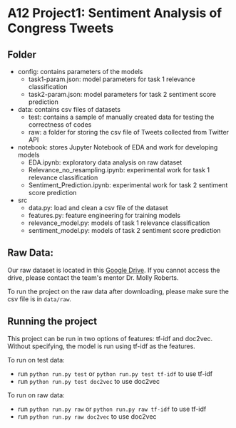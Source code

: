 # A12 Project1: Sentiment Analysis of Congress Tweets

## Folder
* config: contains parameters of the models
  - task1-param.json: model parameters for task 1 relevance classification
  - task2-param.json: model parameters for task 2 sentiment score prediction
* data: contains csv files of datasets
  - test: contains a sample of manually created data for testing the correctness of codes
  - raw: a folder for storing the csv file of Tweets collected from Twitter API
* notebook: stores Jupyter Notebook of EDA and work for developing models
  - EDA.ipynb: exploratory data analysis on raw dataset
  - Relevance_no_resampling.ipynb: experimental work for task 1 relevance classification
  - Sentiment_Prediction.ipynb: experimental work for task 2 sentiment score prediction
* src
  - data.py: load and clean a csv file of the dataset
  - features.py: feature engineering for training models
  - relevance_model.py: models of task 1 relevance classification
  - sentiment_model.py: models of task 2 sentiment score prediction

## Raw Data:
Our raw dataset is located in this [Google Drive](https://drive.google.com/drive/folders/1VSYdGh12UNVNhfxbSeHRdANvHr5xF8Ea?usp=share_link). If you cannot access the drive, please contact the team's mentor Dr. Molly Roberts.

To run the project on the raw data after downloading, please make sure the csv file is in `data/raw`.

## Running the project
This project can be run in two options of features: tf-idf and doc2vec. Without specifying, the model is run using tf-idf as the features.

To run on test data:
* run `python run.py test` or `python run.py test tf-idf` to use tf-idf
* run `python run.py test doc2vec` to use doc2vec

To run on raw data:
* run `python run.py raw` or `python run.py raw tf-idf` to use tf-idf
* run `python run.py raw doc2vec` to use doc2vec
